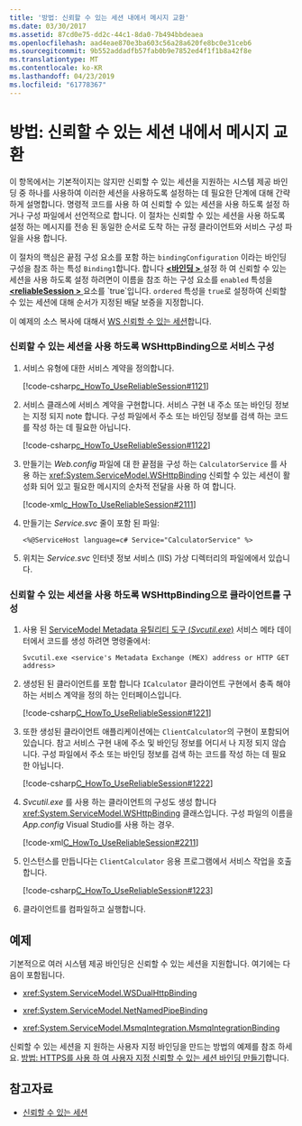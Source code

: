 ```yaml
---
title: '방법: 신뢰할 수 있는 세션 내에서 메시지 교환'
ms.date: 03/30/2017
ms.assetid: 87cd0e75-dd2c-44c1-8da0-7b494bbdeaea
ms.openlocfilehash: aad4eae870e3ba603c56a28a620fe8bc0e31ceb6
ms.sourcegitcommit: 9b552addadfb57fab0b9e7852ed4f1f1b8a42f8e
ms.translationtype: MT
ms.contentlocale: ko-KR
ms.lasthandoff: 04/23/2019
ms.locfileid: "61778367"
---
```

# <a name="how-to-exchange-messages-within-a-reliable-session"></a>방법: 신뢰할 수 있는 세션 내에서 메시지 교환

이 항목에서는 기본적이지는 않지만 신뢰할 수 있는 세션을 지원하는 시스템 제공 바인딩 중 하나를 사용하여 이러한 세션을 사용하도록 설정하는 데 필요한 단계에 대해 간략하게 설명합니다. 명령적 코드를 사용 하 여 신뢰할 수 있는 세션을 사용 하도록 설정 하거나 구성 파일에서 선언적으로 합니다. 이 절차는 신뢰할 수 있는 세션을 사용 하도록 설정 하는 메시지를 전송 된 동일한 순서로 도착 하는 규정 클라이언트와 서비스 구성 파일을 사용 합니다.

이 절차의 핵심은 끝점 구성 요소를 포함 하는 `bindingConfiguration` 이라는 바인딩 구성을 참조 하는 특성 `Binding1`합니다. 합니다 [  **\<바인딩 >** ](../../../../docs/framework/misc/binding.md) 설정 하 여 신뢰할 수 있는 세션을 사용 하도록 설정 하려면이 이름을 참조 하는 구성 요소를 `enabled` 특성을 [  **\<reliableSession >** ](https://docs.microsoft.com/previous-versions/dotnet/netframework-4.0/ms731302(v=vs.100)) 요소를 `true`입니다. `ordered` 특성을 `true`로 설정하여 신뢰할 수 있는 세션에 대해 순서가 지정된 배달 보증을 지정합니다.

이 예제의 소스 복사에 대해서 [WS 신뢰할 수 있는 세션](../../../../docs/framework/wcf/samples/ws-reliable-session.md)합니다.

### <a name="configure-the-service-with-a-wshttpbinding-to-use-a-reliable-session"></a>신뢰할 수 있는 세션을 사용 하도록 WSHttpBinding으로 서비스 구성

1. 서비스 유형에 대한 서비스 계약을 정의합니다.

   [!code-csharp[c_HowTo_UseReliableSession#1121](../../../../samples/snippets/csharp/VS_Snippets_CFX/c_howto_usereliablesession/cs/service.cs#1121)]

1. 서비스 클래스에 서비스 계약을 구현합니다. 서비스 구현 내 주소 또는 바인딩 정보는 지정 되지 note 합니다. 구성 파일에서 주소 또는 바인딩 정보를 검색 하는 코드를 작성 하는 데 필요한 아닙니다.

   [!code-csharp[c_HowTo_UseReliableSession#1122](../../../../samples/snippets/csharp/VS_Snippets_CFX/c_howto_usereliablesession/cs/service.cs#1122)]

1. 만들기는 *Web.config* 파일에 대 한 끝점을 구성 하는 `CalculatorService` 를 사용 하는 <xref:System.ServiceModel.WSHttpBinding> 신뢰할 수 있는 세션이 활성화 되어 있고 필요한 메시지의 순차적 전달을 사용 하 여 합니다.

   [!code-xml[c_HowTo_UseReliableSession#2111](../../../../samples/snippets/csharp/VS_Snippets_CFX/c_howto_usereliablesession/common/web.config#2111)]

1. 만들기는 *Service.svc* 줄이 포함 된 파일:

   ```
   <%@ServiceHost language=c# Service="CalculatorService" %>
   ```

1. 위치는 *Service.svc* 인터넷 정보 서비스 (IIS) 가상 디렉터리의 파일에에서 있습니다.

### <a name="configure-the-client-with-a-wshttpbinding-to-use-a-reliable-session"></a>신뢰할 수 있는 세션을 사용 하도록 WSHttpBinding으로 클라이언트를 구성

1. 사용 된 [ServiceModel Metadata 유틸리티 도구 (*Svcutil.exe*)](../../../../docs/framework/wcf/servicemodel-metadata-utility-tool-svcutil-exe.md) 서비스 메타 데이터에서 코드를 생성 하려면 명령줄에서:

   ```console
   Svcutil.exe <service's Metadata Exchange (MEX) address or HTTP GET address>
   ```

1. 생성된 된 클라이언트를 포함 합니다 `ICalculator` 클라이언트 구현에서 충족 해야 하는 서비스 계약을 정의 하는 인터페이스입니다.

   [!code-csharp[C_HowTo_UseReliableSession#1221](../../../../samples/snippets/csharp/VS_Snippets_CFX/c_howto_usereliablesession/cs/client.cs#1221)]

1. 또한 생성된 클라이언트 애플리케이션에는 `ClientCalculator`의 구현이 포함되어 있습니다. 참고 서비스 구현 내에 주소 및 바인딩 정보를 어디서 나 지정 되지 않습니다. 구성 파일에서 주소 또는 바인딩 정보를 검색 하는 코드를 작성 하는 데 필요한 아닙니다.

   [!code-csharp[C_HowTo_UseReliableSession#1222](../../../../samples/snippets/csharp/VS_Snippets_CFX/c_howto_usereliablesession/cs/client.cs#1222)]

1. *Svcutil.exe* 를 사용 하는 클라이언트의 구성도 생성 합니다 <xref:System.ServiceModel.WSHttpBinding> 클래스입니다. 구성 파일의 이름을 *App.config* Visual Studio를 사용 하는 경우.

   [!code-xml[C_HowTo_UseReliableSession#2211](../../../../samples/snippets/csharp/VS_Snippets_CFX/c_howto_usereliablesession/common/app.config#2211)]

1. 인스턴스를 만듭니다는 `ClientCalculator` 응용 프로그램에서 서비스 작업을 호출 합니다.

   [!code-csharp[C_HowTo_UseReliableSession#1223](../../../../samples/snippets/csharp/VS_Snippets_CFX/c_howto_usereliablesession/cs/client.cs#1223)]

1. 클라이언트를 컴파일하고 실행합니다.

## <a name="example"></a>예제

기본적으로 여러 시스템 제공 바인딩은 신뢰할 수 있는 세션을 지원합니다. 여기에는 다음이 포함됩니다.

- <xref:System.ServiceModel.WSDualHttpBinding>

- <xref:System.ServiceModel.NetNamedPipeBinding>

- <xref:System.ServiceModel.MsmqIntegration.MsmqIntegrationBinding>

신뢰할 수 있는 세션을 지 원하는 사용자 지정 바인딩을 만드는 방법의 예제를 참조 하세요. [방법: HTTPS를 사용 하 여 사용자 지정 신뢰할 수 있는 세션 바인딩 만들기](../../../../docs/framework/wcf/feature-details/how-to-create-a-custom-reliable-session-binding-with-https.md)합니다.

## <a name="see-also"></a>참고자료

- [신뢰할 수 있는 세션](../../../../docs/framework/wcf/feature-details/reliable-sessions.md)
